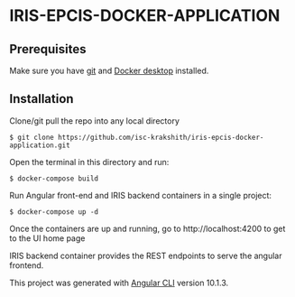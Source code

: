 # IRIS-EPCIS-DOCKER-APPLICATION

## Prerequisites
Make sure you have [git](https://git-scm.com/book/en/v2/Getting-Started-Installing-Git) and [Docker desktop](https://www.docker.com/products/docker-desktop) installed.

## Installation 

Clone/git pull the repo into any local directory

```
$ git clone https://github.com/isc-krakshith/iris-epcis-docker-application.git
```

Open the terminal in this directory and run:

```
$ docker-compose build
```

Run Angular front-end and IRIS backend containers in a single project:

```
$ docker-compose up -d
```

Once the containers are up and running, go to http://localhost:4200 to get to the UI home page


IRIS backend container provides the REST endpoints to serve the angular frontend.

This project was generated with [Angular CLI](https://github.com/angular/angular-cli) version 10.1.3.
